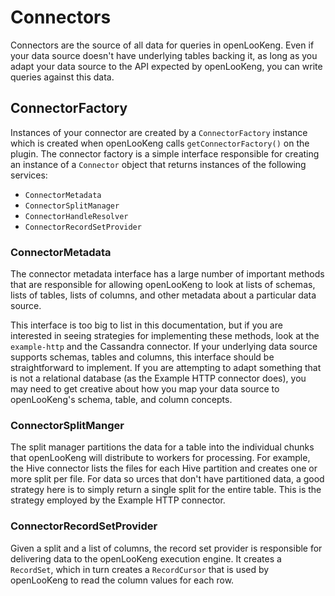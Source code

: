 Connectors
==========

Connectors are the source of all data for queries in openLooKeng. Even if your data source doesn\'t have underlying tables backing it, as long as you adapt your data source to the API expected by openLooKeng, you can write queries against this data.

ConnectorFactory
----------------

Instances of your connector are created by a `ConnectorFactory` instance which is created when openLooKeng calls `getConnectorFactory()` on the plugin.
The connector factory is a simple interface responsible for creating an instance of a `Connector` object that returns instances of the following services:

-   `ConnectorMetadata`
-   `ConnectorSplitManager`
-   `ConnectorHandleResolver`
-   `ConnectorRecordSetProvider`

### ConnectorMetadata

The connector metadata interface has a large number of important methods that are responsible for allowing openLooKeng to look at lists of schemas, lists of tables, lists of columns, and other metadata about a particular data source.

This interface is too big to list in this documentation, but if you are interested in seeing strategies for implementing these methods, look at the `example-http` and the Cassandra
connector. If your underlying data source supports schemas, tables and columns, this interface should be straightforward to implement. If you are attempting to adapt something that is not a relational database (as
the Example HTTP connector does), you may need to get creative about how you map your data source to openLooKeng\'s schema, table, and column concepts.

### ConnectorSplitManger

The split manager partitions the data for a table into the individual chunks that openLooKeng will distribute to workers for processing. For example, the Hive connector lists the files for each Hive partition and creates
one or more split per file. For data so urces that don\'t have partitioned data, a good strategy here is to simply return a single split for the entire table. This is the strategy employed by the Example HTTP connector.

### ConnectorRecordSetProvider

Given a split and a list of columns, the record set provider is responsible for delivering data to the openLooKeng execution engine. It creates a `RecordSet`, which in turn creates a `RecordCursor` that is used by openLooKeng to read the column values for each row.
